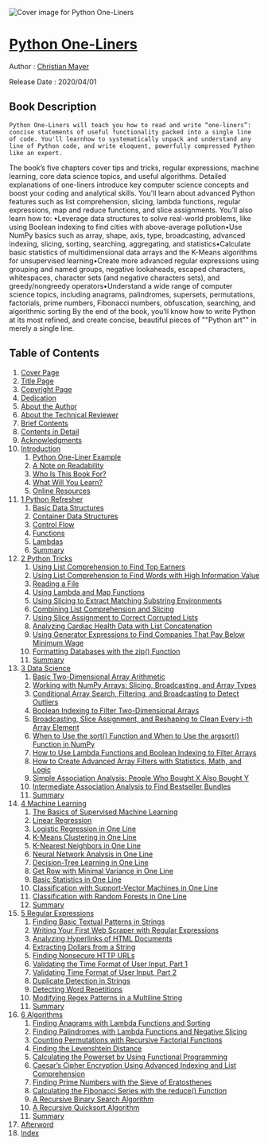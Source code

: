 ![Cover image for Python One-Liners](https://imgdetail.ebookreading.net/cover/cover/20200920/EB9781098122676.jpg)

[Python One-Liners](https://ebookreading.net/view/book/Python+One-Liners-EB9781098122676_1.html "Python One-Liners")
====================================================================================================================

Author : [Christian Mayer](https://ebookreading.net/search/author/Christian+Mayer)

Release Date : 2020/04/01

Book Description
-----------------


    
    Python One-Liners will teach you how to read and write “one-liners”: concise statements of useful functionality packed into a single line of code. You'll learnhow to systematically unpack and understand any line of Python code, and write eloquent, powerfully compressed Python like an expert.
The book’s five chapters cover tips and tricks, regular expressions, machine learning, core data science topics, and useful algorithms. Detailed explanations of one-liners introduce key computer science concepts and boost your coding and analytical skills.
You'll learn about advanced Python features such as list comprehension, slicing, lambda functions, regular expressions, map and reduce functions, and slice assignments.
You’ll also learn how to:
•Leverage data structures to solve real-world problems, like using Boolean indexing to find cities with above-average pollution•Use NumPy basics such as array, shape, axis, type, broadcasting, advanced indexing, slicing, sorting, searching, aggregating, and statistics•Calculate basic statistics of multidimensional data arrays and the K-Means algorithms for unsupervised learning•Create more advanced regular expressions using grouping and named groups, negative lookaheads, escaped characters, whitespaces, character sets (and negative characters sets), and greedy/nongreedy operators•Understand a wide range of computer science topics, including anagrams, palindromes, supersets, permutations, factorials, prime numbers, Fibonacci numbers, obfuscation, searching, and algorithmic sorting 
By the end of the book, you’ll know how to write Python at its most refined, and create concise, beautiful pieces of ""Python art"" in merely a single line.

  

Table of Contents
-----------------

1. [Cover Page](https://ebookreading.net/view/book/Python+One-Liners-EB9781098122676_1.html)
1. [Title Page](https://ebookreading.net/view/book/Python+One-Liners-EB9781098122676_2.html)
1. [Copyright Page](https://ebookreading.net/view/book/Python+One-Liners-EB9781098122676_3.html)
1. [Dedication](https://ebookreading.net/view/book/Python+One-Liners-EB9781098122676_4.html)
1. [About the Author](https://ebookreading.net/view/book/Python+One-Liners-EB9781098122676_5.html)
1. [About the Technical Reviewer](https://ebookreading.net/view/book/Python+One-Liners-EB9781098122676_6.html)
1. [Brief Contents](https://ebookreading.net/view/book/Python+One-Liners-EB9781098122676_7.html)
1. [Contents in Detail](https://ebookreading.net/view/book/Python+One-Liners-EB9781098122676_8.html)
1. [Acknowledgments](https://ebookreading.net/view/book/Python+One-Liners-EB9781098122676_9.html)
1. [Introduction](https://ebookreading.net/view/book/Python+One-Liners-EB9781098122676_10.html#intro)
    1. [Python One-Liner Example](https://ebookreading.net/view/book/Python+One-Liners-EB9781098122676_10.html#lev-1)
    1. [A Note on Readability](https://ebookreading.net/view/book/Python+One-Liners-EB9781098122676_10.html#lev-2)
    1. [Who Is This Book For?](https://ebookreading.net/view/book/Python+One-Liners-EB9781098122676_10.html#lev-3)
    1. [What Will You Learn?](https://ebookreading.net/view/book/Python+One-Liners-EB9781098122676_10.html#lev-4)
    1. [Online Resources](https://ebookreading.net/view/book/Python+One-Liners-EB9781098122676_10.html#lev-5)
1. [1 Python Refresher](https://ebookreading.net/view/book/Python+One-Liners-EB9781098122676_11.html#ch01)
    1. [Basic Data Structures](https://ebookreading.net/view/book/Python+One-Liners-EB9781098122676_11.html#lev-6)
    1. [Container Data Structures](https://ebookreading.net/view/book/Python+One-Liners-EB9781098122676_11.html#lev-11)
    1. [Control Flow](https://ebookreading.net/view/book/Python+One-Liners-EB9781098122676_11.html#lev-18)
    1. [Functions](https://ebookreading.net/view/book/Python+One-Liners-EB9781098122676_11.html#lev-21)
    1. [Lambdas](https://ebookreading.net/view/book/Python+One-Liners-EB9781098122676_11.html#lev-22)
    1. [Summary](https://ebookreading.net/view/book/Python+One-Liners-EB9781098122676_11.html#lev-23)
1. [2 Python Tricks](https://ebookreading.net/view/book/Python+One-Liners-EB9781098122676_12.html#ch02)
    1. [Using List Comprehension to Find Top Earners](https://ebookreading.net/view/book/Python+One-Liners-EB9781098122676_12.html#lev-24)
    1. [Using List Comprehension to Find Words with High Information Value](https://ebookreading.net/view/book/Python+One-Liners-EB9781098122676_12.html#lev-28)
    1. [Reading a File](https://ebookreading.net/view/book/Python+One-Liners-EB9781098122676_12.html#lev-32)
    1. [Using Lambda and Map Functions](https://ebookreading.net/view/book/Python+One-Liners-EB9781098122676_12.html#lev-36)
    1. [Using Slicing to Extract Matching Substring Environments](https://ebookreading.net/view/book/Python+One-Liners-EB9781098122676_12.html#lev-40)
    1. [Combining List Comprehension and Slicing](https://ebookreading.net/view/book/Python+One-Liners-EB9781098122676_12.html#lev-44)
    1. [Using Slice Assignment to Correct Corrupted Lists](https://ebookreading.net/view/book/Python+One-Liners-EB9781098122676_12.html#lev-48)
    1. [Analyzing Cardiac Health Data with List Concatenation](https://ebookreading.net/view/book/Python+One-Liners-EB9781098122676_12.html#lev-52)
    1. [Using Generator Expressions to Find Companies That Pay Below Minimum Wage](https://ebookreading.net/view/book/Python+One-Liners-EB9781098122676_12.html#lev-56)
    1. [Formatting Databases with the zip() Function](https://ebookreading.net/view/book/Python+One-Liners-EB9781098122676_12.html#lev-60)
    1. [Summary](https://ebookreading.net/view/book/Python+One-Liners-EB9781098122676_12.html#lev-64)
1. [3 Data Science](https://ebookreading.net/view/book/Python+One-Liners-EB9781098122676_13.html#ch03)
    1. [Basic Two-Dimensional Array Arithmetic](https://ebookreading.net/view/book/Python+One-Liners-EB9781098122676_13.html#lev-65)
    1. [Working with NumPy Arrays: Slicing, Broadcasting, and Array Types](https://ebookreading.net/view/book/Python+One-Liners-EB9781098122676_13.html#lev-69)
    1. [Conditional Array Search, Filtering, and Broadcasting to Detect Outliers](https://ebookreading.net/view/book/Python+One-Liners-EB9781098122676_13.html#lev-73)
    1. [Boolean Indexing to Filter Two-Dimensional Arrays](https://ebookreading.net/view/book/Python+One-Liners-EB9781098122676_13.html#lev-77)
    1. [Broadcasting, Slice Assignment, and Reshaping to Clean Every i-th Array Element](https://ebookreading.net/view/book/Python+One-Liners-EB9781098122676_13.html#lev-81)
    1. [When to Use the sort() Function and When to Use the argsort() Function in NumPy](https://ebookreading.net/view/book/Python+One-Liners-EB9781098122676_13.html#lev-85)
    1. [How to Use Lambda Functions and Boolean Indexing to Filter Arrays](https://ebookreading.net/view/book/Python+One-Liners-EB9781098122676_13.html#lev-89)
    1. [How to Create Advanced Array Filters with Statistics, Math, and Logic](https://ebookreading.net/view/book/Python+One-Liners-EB9781098122676_13.html#lev-93)
    1. [Simple Association Analysis: People Who Bought X Also Bought Y](https://ebookreading.net/view/book/Python+One-Liners-EB9781098122676_13.html#lev-97)
    1. [Intermediate Association Analysis to Find Bestseller Bundles](https://ebookreading.net/view/book/Python+One-Liners-EB9781098122676_13.html#lev-101)
    1. [Summary](https://ebookreading.net/view/book/Python+One-Liners-EB9781098122676_13.html#lev-105)
1. [4 Machine Learning](https://ebookreading.net/view/book/Python+One-Liners-EB9781098122676_14.html#ch04)
    1. [The Basics of Supervised Machine Learning](https://ebookreading.net/view/book/Python+One-Liners-EB9781098122676_14.html#lev-106)
    1. [Linear Regression](https://ebookreading.net/view/book/Python+One-Liners-EB9781098122676_14.html#lev-109)
    1. [Logistic Regression in One Line](https://ebookreading.net/view/book/Python+One-Liners-EB9781098122676_14.html#lev-113)
    1. [K-Means Clustering in One Line](https://ebookreading.net/view/book/Python+One-Liners-EB9781098122676_14.html#lev-117)
    1. [K-Nearest Neighbors in One Line](https://ebookreading.net/view/book/Python+One-Liners-EB9781098122676_14.html#lev-121)
    1. [Neural Network Analysis in One Line](https://ebookreading.net/view/book/Python+One-Liners-EB9781098122676_14.html#lev-125)
    1. [Decision-Tree Learning in One Line](https://ebookreading.net/view/book/Python+One-Liners-EB9781098122676_14.html#lev-129)
    1. [Get Row with Minimal Variance in One Line](https://ebookreading.net/view/book/Python+One-Liners-EB9781098122676_14.html#lev-133)
    1. [Basic Statistics in One Line](https://ebookreading.net/view/book/Python+One-Liners-EB9781098122676_14.html#lev-137)
    1. [Classification with Support-Vector Machines in One Line](https://ebookreading.net/view/book/Python+One-Liners-EB9781098122676_14.html#lev-141)
    1. [Classification with Random Forests in One Line](https://ebookreading.net/view/book/Python+One-Liners-EB9781098122676_14.html#lev-145)
    1. [Summary](https://ebookreading.net/view/book/Python+One-Liners-EB9781098122676_14.html#lev-149)
1. [5 Regular Expressions](https://ebookreading.net/view/book/Python+One-Liners-EB9781098122676_15.html#ch05)
    1. [Finding Basic Textual Patterns in Strings](https://ebookreading.net/view/book/Python+One-Liners-EB9781098122676_15.html#lev-150)
    1. [Writing Your First Web Scraper with Regular Expressions](https://ebookreading.net/view/book/Python+One-Liners-EB9781098122676_15.html#lev-154)
    1. [Analyzing Hyperlinks of HTML Documents](https://ebookreading.net/view/book/Python+One-Liners-EB9781098122676_15.html#lev-158)
    1. [Extracting Dollars from a String](https://ebookreading.net/view/book/Python+One-Liners-EB9781098122676_15.html#lev-162)
    1. [Finding Nonsecure HTTP URLs](https://ebookreading.net/view/book/Python+One-Liners-EB9781098122676_15.html#lev-166)
    1. [Validating the Time Format of User Input, Part 1](https://ebookreading.net/view/book/Python+One-Liners-EB9781098122676_15.html#lev-170)
    1. [Validating Time Format of User Input, Part 2](https://ebookreading.net/view/book/Python+One-Liners-EB9781098122676_15.html#lev-174)
    1. [Duplicate Detection in Strings](https://ebookreading.net/view/book/Python+One-Liners-EB9781098122676_15.html#lev-178)
    1. [Detecting Word Repetitions](https://ebookreading.net/view/book/Python+One-Liners-EB9781098122676_15.html#lev-182)
    1. [Modifying Regex Patterns in a Multiline String](https://ebookreading.net/view/book/Python+One-Liners-EB9781098122676_15.html#lev-186)
    1. [Summary](https://ebookreading.net/view/book/Python+One-Liners-EB9781098122676_15.html#lev-190)
1. [6 Algorithms](https://ebookreading.net/view/book/Python+One-Liners-EB9781098122676_16.html#ch06)
    1. [Finding Anagrams with Lambda Functions and Sorting](https://ebookreading.net/view/book/Python+One-Liners-EB9781098122676_16.html#lev-191)
    1. [Finding Palindromes with Lambda Functions and Negative Slicing](https://ebookreading.net/view/book/Python+One-Liners-EB9781098122676_16.html#lev-195)
    1. [Counting Permutations with Recursive Factorial Functions](https://ebookreading.net/view/book/Python+One-Liners-EB9781098122676_16.html#lev-199)
    1. [Finding the Levenshtein Distance](https://ebookreading.net/view/book/Python+One-Liners-EB9781098122676_16.html#lev-203)
    1. [Calculating the Powerset by Using Functional Programming](https://ebookreading.net/view/book/Python+One-Liners-EB9781098122676_16.html#lev-207)
    1. [Caesar’s Cipher Encryption Using Advanced Indexing and List Comprehension](https://ebookreading.net/view/book/Python+One-Liners-EB9781098122676_16.html#lev-211)
    1. [Finding Prime Numbers with the Sieve of Eratosthenes](https://ebookreading.net/view/book/Python+One-Liners-EB9781098122676_16.html#lev-215)
    1. [Calculating the Fibonacci Series with the reduce() Function](https://ebookreading.net/view/book/Python+One-Liners-EB9781098122676_16.html#lev-219)
    1. [A Recursive Binary Search Algorithm](https://ebookreading.net/view/book/Python+One-Liners-EB9781098122676_16.html#lev-223)
    1. [A Recursive Quicksort Algorithm](https://ebookreading.net/view/book/Python+One-Liners-EB9781098122676_16.html#lev-227)
    1. [Summary](https://ebookreading.net/view/book/Python+One-Liners-EB9781098122676_16.html#lev-231)
1. [Afterword](https://ebookreading.net/view/book/Python+One-Liners-EB9781098122676_17.html#afterword)
1. [Index](https://ebookreading.net/view/book/Python+One-Liners-EB9781098122676_18.html#index)
